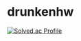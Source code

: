 # drunkenhw




[![Solved.ac Profile](http://mazassumnida.wtf/api/v2/generate_badge?boj=drunkenhw)](https://solved.ac/drunkenhw/)
